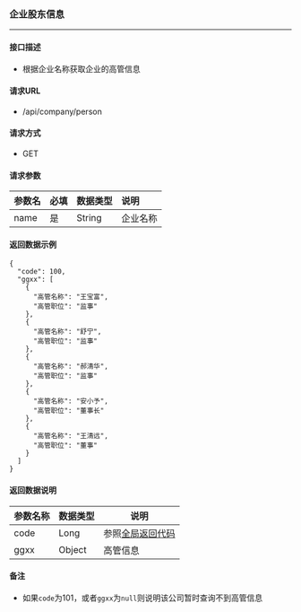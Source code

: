 ### 企业股东信息

---

#### 接口描述

* 根据企业名称获取企业的高管信息

#### 请求URL

* /api/company/person

#### 请求方式

* GET

#### 请求参数

| 参数名 | 必填 | 数据类型 | 说明 |
| :--- | :--- | :--- | :--- |
| name | 是 | String | 企业名称 |

#### 返回数据示例

```
{
  "code": 100,
  "ggxx": [
    {
      "高管名称": "王宝富",
      "高管职位": "监事"
    },
    {
      "高管名称": "舒宁",
      "高管职位": "监事"
    },
    {
      "高管名称": "郝清华",
      "高管职位": "监事"
    },
    {
      "高管名称": "安小予",
      "高管职位": "董事长"
    },
    {
      "高管名称": "王清远",
      "高管职位": "董事"
    }
  ]
}
```

#### 返回数据说明

| 参数名称 | 数据类型 | 说明 |
| --- | --- | --- |
| code | Long | 参照[全局返回代码](/数据词典.md) |
| ggxx | Object | 高管信息 |

#### 备注

* 如果`code`为101，或者`ggxx`为`null`则说明该公司暂时查询不到高管信息



